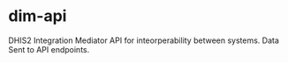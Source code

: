 # dim-api
DHIS2 Integration Mediator API for inteorperability between systems. Data Sent to API endpoints.
